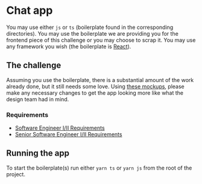 # Chat app

You may use either `js` or `ts` (boilerplate found in the corresponding directories). You may use the boilerplate we are providing you for the frontend piece of this challenge or you may choose to scrap it. You may use any framework you wish (the boilerplate is [React](https://github.com/facebook/react)).

## The challenge

Assuming you use the boilerplate, there is a substantial amount of the work already done, but it still needs some love. Using [these mockups](https://www.figma.com/proto/v9fqT2hneqq5hnc4sYYQb4/Chat-App?page-id=0%3A1&node-id=5%3A3&viewport=241%2C48%2C0.03&scaling=scale-down-width), please make any necessary changes to get the app looking more like what the design team had in mind.

### Requirements

- [Software Engineer I/II Requirements](SE_REQUIREMENTS.md)
- [Senior Software Engineer I/II Requirements](SSE_REQUIREMENTS.md)

## Running the app

To start the boilerplate(s) run either `yarn ts` or `yarn js` from the root of the project.
